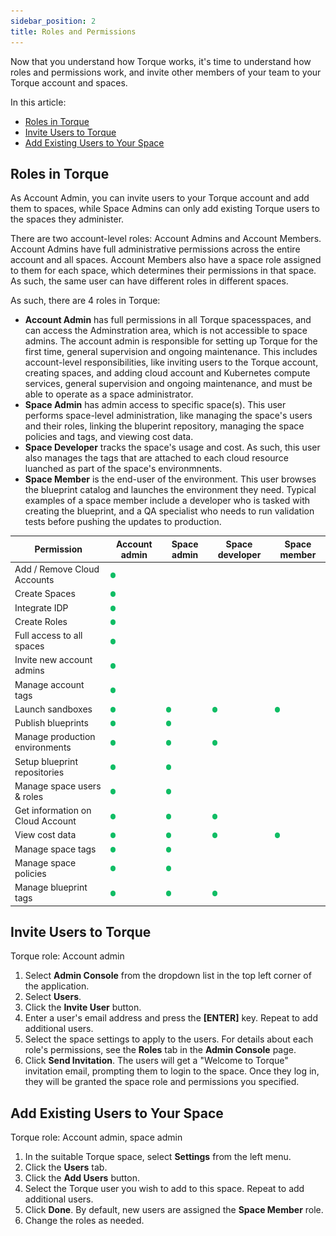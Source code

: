 ```yaml
---
sidebar_position: 2
title: Roles and Permissions
---
```


Now that you understand how Torque works, it's time to understand how roles and permissions work, and invite other members of your team to your Torque account and spaces. 

In this article:

* [Roles in Torque](#roles-in-torque)
* [Invite Users to Torque](#invite-users-to-torque)
* [Add Existing Users to Your Space](#add-existing-users-to-your-space)

## Roles in Torque

As Account Admin, you can invite users to your Torque account and add them to spaces, while Space Admins can only add existing Torque users to the spaces they administer. 

There are two account-level roles: Account Admins and Account Members. Account Admins have full administrative permissions across the entire account and all spaces. Account Members also have a space role assigned to them for each space, which determines their permissions in that space. As such, the same user can have different roles in different spaces.

As such, there are 4 roles in Torque:
* **Account Admin** has full permissions in all Torque spacesspaces, and can access the Adminstration area, which is not accessible to space admins. The account admin is responsible for setting up Torque for the first time, general supervision and ongoing maintenance. This includes account-level responsibilities, like inviting users to the Torque account, creating spaces, and adding cloud account and Kubernetes compute services, general supervision and ongoing maintenance, and must be able to operate as a space administrator.
* **Space Admin** has admin access to specific space(s). This user performs space-level administration, like managing the space's users and their roles, linking the bluperint repository, managing the space policies and tags, and viewing cost data. 
* **Space Developer** tracks the space's usage and cost. As such, this user also manages the tags that are attached to each cloud resource luanched as part of the space's environmnents.
* **Space Member** is the end-user of the environment. This user browses the blueprint catalog and launches the environment they need. Typical examples of a space member include a developer who is tasked with creating the blueprint, and a QA specialist who needs to run validation tests before pushing the updates to production.

| Permission      | Account admin | Space admin | Space developer   | Space member |
| ----------- | ----------- | ----------- | ----------- | ----------- |
| Add / Remove Cloud Accounts	   | ![Locale Dropdown](/img/green-dot.png)      |||||
| Create Spaces	   | ![Locale Dropdown](/img/green-dot.png)        |||||
| Integrate IDP	   | ![Locale Dropdown](/img/green-dot.png)        |||||
| Create Roles	   | ![Locale Dropdown](/img/green-dot.png)        |||||
| Full access to all spaces	   | ![Locale Dropdown](/img/green-dot.png)        |||||
| Invite new account admins	   | ![Locale Dropdown](/img/green-dot.png)        |||||
| Manage account tags	   | ![Locale Dropdown](/img/green-dot.png)        |||||
| Launch sandboxes   | ![Locale Dropdown](/img/green-dot.png)        |![Locale Dropdown](/img/green-dot.png)  |![Locale Dropdown](/img/green-dot.png)|  ![Locale Dropdown](/img/green-dot.png)|
| Publish blueprints	   | ![Locale Dropdown](/img/green-dot.png)       |![Locale Dropdown](/img/green-dot.png)||||
| Manage production environments	   | ![Locale Dropdown](/img/green-dot.png)        |![Locale Dropdown](/img/green-dot.png)|![Locale Dropdown](/img/green-dot.png)||
| Setup blueprint repositories	   | ![Locale Dropdown](/img/green-dot.png)        |![Locale Dropdown](/img/green-dot.png)|||
| Manage space users & roles	   | ![Locale Dropdown](/img/green-dot.png)        |![Locale Dropdown](/img/green-dot.png)|||
| Get information on Cloud Account	   | ![Locale Dropdown](/img/green-dot.png)        |![Locale Dropdown](/img/green-dot.png)  |![Locale Dropdown](/img/green-dot.png)||
| View cost data	   | ![Locale Dropdown](/img/green-dot.png)        |![Locale Dropdown](/img/green-dot.png)  |![Locale Dropdown](/img/green-dot.png)|![Locale Dropdown](/img/green-dot.png)|
| Manage space tags	   | ![Locale Dropdown](/img/green-dot.png)        |![Locale Dropdown](/img/green-dot.png)||||
| Manage space policies	   | ![Locale Dropdown](/img/green-dot.png)        |![Locale Dropdown](/img/green-dot.png)||||
| Manage blueprint tags	   | ![Locale Dropdown](/img/green-dot.png)|![Locale Dropdown](/img/green-dot.png)|![Locale Dropdown](/img/green-dot.png)||

## Invite Users to Torque

Torque role: Account admin

1. Select **Admin Console** from the dropdown list in the top left corner of the application.
2. Select **Users**.
3. Click the **Invite User** button.
4. Enter a user's email address and press the **[ENTER]** key. Repeat to add additional users.
5. Select the space settings to apply to the users. For details about each role's permissions, see the **Roles** tab in the **Admin Console** page.
6. Click **Send Invitation**.
  The users will get a "Welcome to Torque" invitation email, prompting them to login to the space. Once they log in, they will be granted the space role and permissions you specified.

## Add Existing Users to Your Space

Torque role: Account admin, space admin

1. In the suitable Torque space, select **Settings** from the left menu.
2. Click the **Users** tab.
3. Click the **Add Users** button.
4. Select the Torque user you wish to add to this space. Repeat to add additional users.
5. Click **Done**.
   By default, new users are assigned the **Space Member** role. 
6. Change the roles as needed.